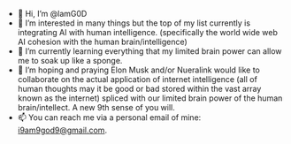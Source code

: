 - 👋 Hi, I’m @lamG0D
- 👀 I’m interested in many things but the top of my list currently is integrating AI with human intelligence. (specifically the world wide web AI cohesion with the human brain/intelligence)
- 🌱 I’m currently learning everything that my limited brain power can allow me to soak up like a sponge.
- 💞️ I’m hoping and praying Elon Musk and/or Nueralink would like to collaborate on the actual application of internet intelligence (all of human thoughts may it be good or bad stored within the vast array known as the internet) spliced with our limited brain power of the human brain/intellect. A new 9th sense of you will. 
- 📫 You can reach me via a personal email of mine: i9am9god9@gmail.com.

<!---
lamG0D/lamG0D is a ✨ special ✨ repository because its `README.md` (this file) appears on your GitHub profile.
You can click the Preview link to take a look at your changes.
--->
